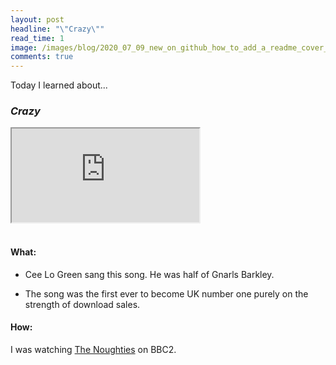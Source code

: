 ```yaml
---
layout: post
headline: "\"Crazy\""
read_time: 1
image: /images/blog/2020_07_09_new_on_github_how_to_add_a_readme_cover_to_your_github_profile/gh_profile_cover.jpg
comments: true
---
```


Today I learned about...

### *Crazy*

<div class="embed-responsive embed-responsive-16by9">
  <iframe class="embed-responsive-item" src="https://www.youtube.com/embed/-N4jf6rtyuw" allowfullscreen></iframe>
</div><br/>

#### What:

* Cee Lo Green sang this song.  He was half of Gnarls Barkley.

* The song was the first ever to become UK number one purely on the strength of download sales.

#### How:

I was watching [The Noughties](https://www.bbc.co.uk/iplayer/episode/m000pypw/the-noughties-series-1-7-2006) on BBC2.
